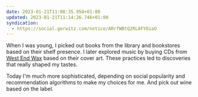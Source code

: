 ```yaml
---
date: 2023-01-21T11:08:35.958+01:00
updated: 2023-01-21T11:14:26.746+01:00
syndication:
  - https://social.gerwitz.com/notice/ARrfWBtQ2RLAFYOiaO
---
```

When I was young, I picked out books from the library and bookstores based on their shelf presence. I later explored music by buying CDs from [West End Wax](https://www.youtube.com/watch?v=GDEIkIwaFNw) based on their cover art. These practices led to discoveries that really shaped my tastes.

Today I'm much more sophisticated, depending on social popularity and recommendation algorithms to make my choices for me. And pick out wine based on the label.

